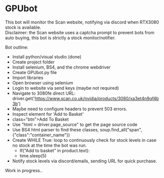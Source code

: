 # GPUbot

This bot will monitor the Scan website, notifying via discord when RTX3080 stock is available.
<br />Disclaimer: the Scan website uses a captcha prompt to prevent bots from auto buying, this bot is strictly a stock monitor/notifier. 

Bot outline:
- Install python/visual studio (done)
- Create project folder
- Install selenium, BS4, and the chrome webdriver
- Create GPUbot.py file
- Import libraries
- Open browser using selenium
- Login to website via send keys (maybe not required)
- Navigate to 3080fe direct URL: driver.get('https://www.scan.co.uk/nvidia/products/3080/xa3et4n9qf4b3b')
- Maybe need to configure headers to prevent 503 errors.
- Inspect element for 'Add to Basket'
- class="btn">Add To Basket
- Use "html = driver.page_source" to get the page source code
- Use BS4 html parser to find these classes, soup.find_all("span", {"class":"container_name"})
- Create WHILE True: loop to continuously check for stock levels in case no stock at the time the bot was run.
  - If("Add to basket" in product.text):
  - time.sleep(5)
- Notify stock levels via discord/emails, sending URL for quick purchase.

Work in progress..
